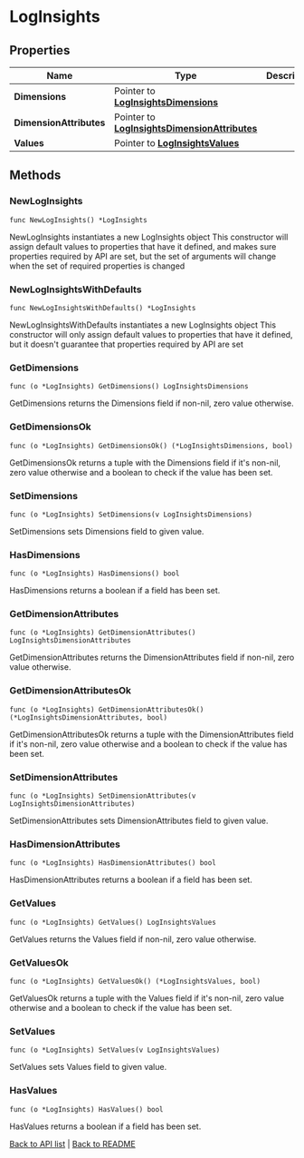 # LogInsights

## Properties

Name | Type | Description | Notes
------------ | ------------- | ------------- | -------------
**Dimensions** | Pointer to [**LogInsightsDimensions**](LogInsightsDimensions.md) |  | [optional] 
**DimensionAttributes** | Pointer to [**LogInsightsDimensionAttributes**](LogInsightsDimensionAttributes.md) |  | [optional] 
**Values** | Pointer to [**LogInsightsValues**](LogInsightsValues.md) |  | [optional] 

## Methods

### NewLogInsights

`func NewLogInsights() *LogInsights`

NewLogInsights instantiates a new LogInsights object
This constructor will assign default values to properties that have it defined,
and makes sure properties required by API are set, but the set of arguments
will change when the set of required properties is changed

### NewLogInsightsWithDefaults

`func NewLogInsightsWithDefaults() *LogInsights`

NewLogInsightsWithDefaults instantiates a new LogInsights object
This constructor will only assign default values to properties that have it defined,
but it doesn't guarantee that properties required by API are set

### GetDimensions

`func (o *LogInsights) GetDimensions() LogInsightsDimensions`

GetDimensions returns the Dimensions field if non-nil, zero value otherwise.

### GetDimensionsOk

`func (o *LogInsights) GetDimensionsOk() (*LogInsightsDimensions, bool)`

GetDimensionsOk returns a tuple with the Dimensions field if it's non-nil, zero value otherwise
and a boolean to check if the value has been set.

### SetDimensions

`func (o *LogInsights) SetDimensions(v LogInsightsDimensions)`

SetDimensions sets Dimensions field to given value.

### HasDimensions

`func (o *LogInsights) HasDimensions() bool`

HasDimensions returns a boolean if a field has been set.

### GetDimensionAttributes

`func (o *LogInsights) GetDimensionAttributes() LogInsightsDimensionAttributes`

GetDimensionAttributes returns the DimensionAttributes field if non-nil, zero value otherwise.

### GetDimensionAttributesOk

`func (o *LogInsights) GetDimensionAttributesOk() (*LogInsightsDimensionAttributes, bool)`

GetDimensionAttributesOk returns a tuple with the DimensionAttributes field if it's non-nil, zero value otherwise
and a boolean to check if the value has been set.

### SetDimensionAttributes

`func (o *LogInsights) SetDimensionAttributes(v LogInsightsDimensionAttributes)`

SetDimensionAttributes sets DimensionAttributes field to given value.

### HasDimensionAttributes

`func (o *LogInsights) HasDimensionAttributes() bool`

HasDimensionAttributes returns a boolean if a field has been set.

### GetValues

`func (o *LogInsights) GetValues() LogInsightsValues`

GetValues returns the Values field if non-nil, zero value otherwise.

### GetValuesOk

`func (o *LogInsights) GetValuesOk() (*LogInsightsValues, bool)`

GetValuesOk returns a tuple with the Values field if it's non-nil, zero value otherwise
and a boolean to check if the value has been set.

### SetValues

`func (o *LogInsights) SetValues(v LogInsightsValues)`

SetValues sets Values field to given value.

### HasValues

`func (o *LogInsights) HasValues() bool`

HasValues returns a boolean if a field has been set.


[Back to API list](../README.md#documentation-for-api-endpoints) | [Back to README](../README.md)
